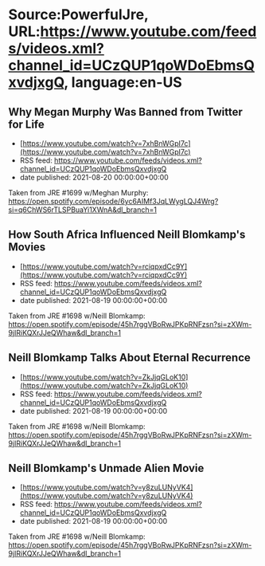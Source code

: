 # Source:PowerfulJre, URL:https://www.youtube.com/feeds/videos.xml?channel_id=UCzQUP1qoWDoEbmsQxvdjxgQ, language:en-US

## Why Megan Murphy Was Banned from Twitter for Life
 - [https://www.youtube.com/watch?v=7xhBnWGpI7c](https://www.youtube.com/watch?v=7xhBnWGpI7c)
 - RSS feed: https://www.youtube.com/feeds/videos.xml?channel_id=UCzQUP1qoWDoEbmsQxvdjxgQ
 - date published: 2021-08-20 00:00:00+00:00

Taken from JRE #1699 w/Meghan Murphy:
https://open.spotify.com/episode/6yc6AIMf3JqLWygLQJ4Wrg?si=q6ChWS6rTLSPBuaYi1XWnA&dl_branch=1

## How South Africa Influenced Neill Blomkamp's Movies
 - [https://www.youtube.com/watch?v=rciqpxdCc9Y](https://www.youtube.com/watch?v=rciqpxdCc9Y)
 - RSS feed: https://www.youtube.com/feeds/videos.xml?channel_id=UCzQUP1qoWDoEbmsQxvdjxgQ
 - date published: 2021-08-19 00:00:00+00:00

Taken from JRE #1698 w/Neill Blomkamp:
https://open.spotify.com/episode/45h7rggVBoRwJPKpRNFzsn?si=zXWm-9jIRiKQXrJJeQWhaw&dl_branch=1

## Neill Blomkamp Talks About Eternal Recurrence
 - [https://www.youtube.com/watch?v=ZkJjqGLoK10](https://www.youtube.com/watch?v=ZkJjqGLoK10)
 - RSS feed: https://www.youtube.com/feeds/videos.xml?channel_id=UCzQUP1qoWDoEbmsQxvdjxgQ
 - date published: 2021-08-19 00:00:00+00:00

Taken from JRE #1698 w/Neill Blomkamp:
https://open.spotify.com/episode/45h7rggVBoRwJPKpRNFzsn?si=zXWm-9jIRiKQXrJJeQWhaw&dl_branch=1

## Neill Blomkamp's Unmade Alien Movie
 - [https://www.youtube.com/watch?v=y8zuLUNyVK4](https://www.youtube.com/watch?v=y8zuLUNyVK4)
 - RSS feed: https://www.youtube.com/feeds/videos.xml?channel_id=UCzQUP1qoWDoEbmsQxvdjxgQ
 - date published: 2021-08-19 00:00:00+00:00

Taken from JRE #1698 w/Neill Blomkamp:
https://open.spotify.com/episode/45h7rggVBoRwJPKpRNFzsn?si=zXWm-9jIRiKQXrJJeQWhaw&dl_branch=1

